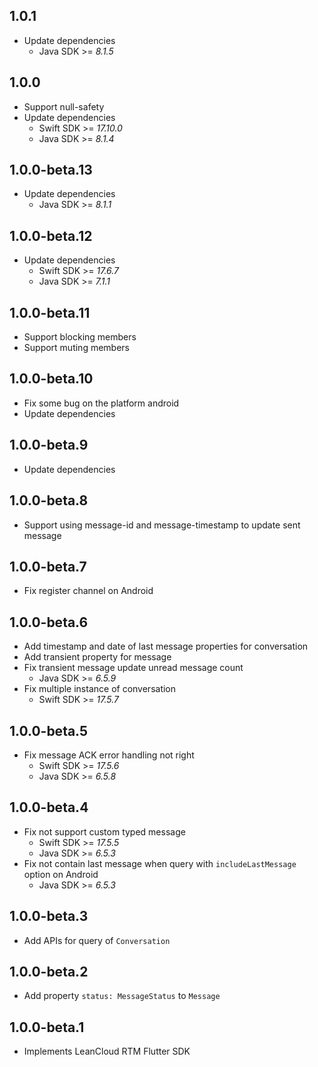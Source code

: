 ## 1.0.1

* Update dependencies
  * Java SDK >= *8.1.5*

## 1.0.0

* Support null-safety
* Update dependencies
  * Swift SDK >= *17.10.0*
  * Java SDK >= *8.1.4*

## 1.0.0-beta.13

* Update dependencies
  * Java SDK >= *8.1.1*

## 1.0.0-beta.12

* Update dependencies
  * Swift SDK >= *17.6.7*
  * Java SDK >= *7.1.1*

## 1.0.0-beta.11

* Support blocking members
* Support muting members

## 1.0.0-beta.10

* Fix some bug on the platform android
* Update dependencies

## 1.0.0-beta.9

* Update dependencies

## 1.0.0-beta.8

* Support using message-id and message-timestamp to update sent message

## 1.0.0-beta.7

* Fix register channel on Android

## 1.0.0-beta.6

* Add timestamp and date of last message properties for conversation
* Add transient property for message
* Fix transient message update unread message count
  * Java SDK >= *6.5.9*
* Fix multiple instance of conversation
  * Swift SDK >= *17.5.7*

## 1.0.0-beta.5

* Fix message ACK error handling not right
  * Swift SDK >= *17.5.6*
  * Java SDK >= *6.5.8*

## 1.0.0-beta.4

* Fix not support custom typed message
  * Swift SDK >= *17.5.5*
  * Java SDK >= *6.5.3*
* Fix not contain last message when query with `includeLastMessage` option on Android
  * Java SDK >= *6.5.3*

## 1.0.0-beta.3

* Add APIs for query of `Conversation`

## 1.0.0-beta.2

* Add property `status: MessageStatus` to `Message`

## 1.0.0-beta.1

* Implements LeanCloud RTM Flutter SDK
